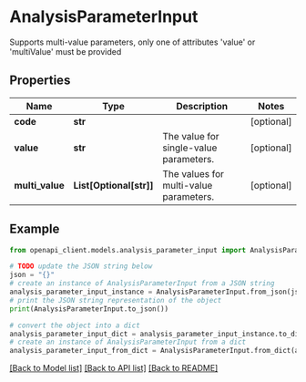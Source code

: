 # AnalysisParameterInput

Supports multi-value parameters, only one of attributes 'value' or 'multiValue' must be provided

## Properties

Name | Type | Description | Notes
------------ | ------------- | ------------- | -------------
**code** | **str** |  | [optional] 
**value** | **str** | The value for single-value parameters. | [optional] 
**multi_value** | **List[Optional[str]]** | The values for multi-value parameters. | [optional] 

## Example

```python
from openapi_client.models.analysis_parameter_input import AnalysisParameterInput

# TODO update the JSON string below
json = "{}"
# create an instance of AnalysisParameterInput from a JSON string
analysis_parameter_input_instance = AnalysisParameterInput.from_json(json)
# print the JSON string representation of the object
print(AnalysisParameterInput.to_json())

# convert the object into a dict
analysis_parameter_input_dict = analysis_parameter_input_instance.to_dict()
# create an instance of AnalysisParameterInput from a dict
analysis_parameter_input_from_dict = AnalysisParameterInput.from_dict(analysis_parameter_input_dict)
```
[[Back to Model list]](../README.md#documentation-for-models) [[Back to API list]](../README.md#documentation-for-api-endpoints) [[Back to README]](../README.md)


